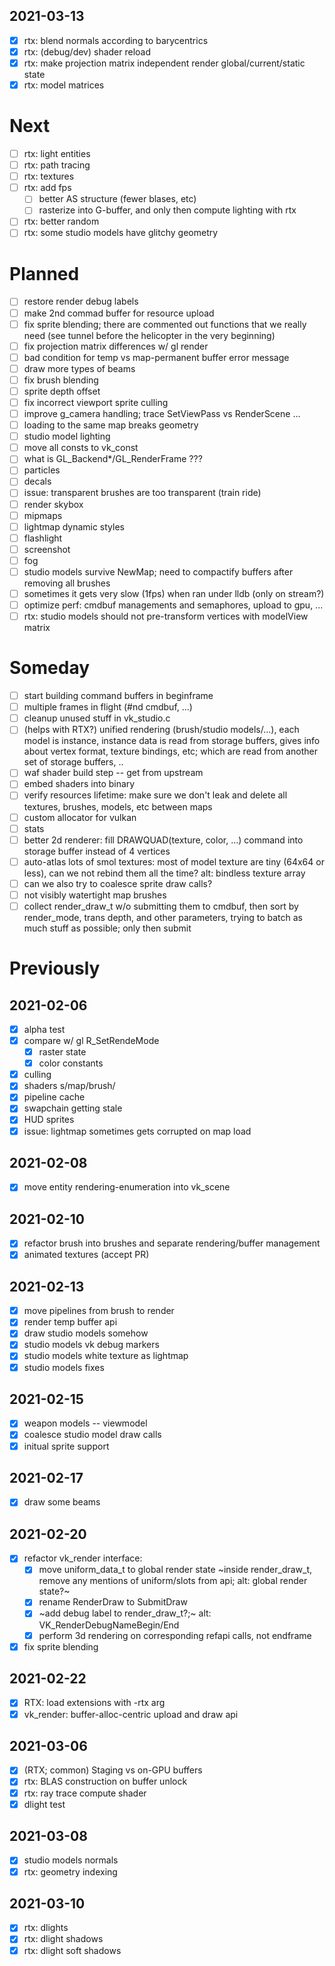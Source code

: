 ## 2021-03-13
- [x] rtx: blend normals according to barycentrics
- [x] rtx: (debug/dev) shader reload
- [x] rtx: make projection matrix independent render global/current/static state
- [x] rtx: model matrices

# Next
- [ ] rtx: light entities
- [ ] rtx: path tracing
- [ ] rtx: textures
- [ ] rtx: add fps
	- [ ] better AS structure (fewer blases, etc)
	- [ ] rasterize into G-buffer, and only then compute lighting with rtx
- [ ] rtx: better random
- [ ] rtx: some studio models have glitchy geometry

# Planned
- [ ] restore render debug labels
- [ ] make 2nd commad buffer for resource upload
- [ ] fix sprite blending; there are commented out functions that we really need (see tunnel before the helicopter in the very beginning)
- [ ] fix projection matrix differences w/ gl render
- [ ] bad condition for temp vs map-permanent buffer error message
- [ ] draw more types of beams
- [ ] fix brush blending
- [ ] sprite depth offset
- [ ] fix incorrect viewport sprite culling
- [ ] improve g_camera handling; trace SetViewPass vs RenderScene ...
- [ ] loading to the same map breaks geometry
- [ ] studio model lighting
- [ ] move all consts to vk_const
- [ ] what is GL_Backend*/GL_RenderFrame ???
- [ ] particles
- [ ] decals
- [ ] issue: transparent brushes are too transparent (train ride)
- [ ] render skybox
- [ ] mipmaps
- [ ] lightmap dynamic styles
- [ ] flashlight
- [ ] screenshot
- [ ] fog
- [ ] studio models survive NewMap; need to compactify buffers after removing all brushes
- [ ] sometimes it gets very slow (1fps) when ran under lldb (only on stream?)
- [ ] optimize perf: cmdbuf managements and semaphores, upload to gpu, ...
- [ ] rtx: studio models should not pre-transform vertices with modelView matrix

# Someday
- [ ] start building command buffers in beginframe
- [ ] multiple frames in flight (#nd cmdbuf, ...)
- [ ] cleanup unused stuff in vk_studio.c
- [ ] (helps with RTX?) unified rendering (brush/studio models/...), each model is instance, instance data is read from storage buffers, gives info about vertex format, texture bindings, etc; which are read from another set of storage buffers, ..
- [ ] waf shader build step -- get from upstream
- [ ] embed shaders into binary
- [ ] verify resources lifetime: make sure we don't leak and delete all textures, brushes, models, etc between maps
- [ ] custom allocator for vulkan
- [ ] stats
- [ ] better 2d renderer: fill DRAWQUAD(texture, color, ...) command into storage buffer instead of 4 vertices
- [ ] auto-atlas lots of smol textures: most of model texture are tiny (64x64 or less), can we not rebind them all the time? alt: bindless texture array
- [ ] can we also try to coalesce sprite draw calls?
- [ ] not visibly watertight map brushes
- [ ] collect render_draw_t w/o submitting them to cmdbuf, then sort by render_mode, trans depth, and other parameters, trying to batch as much stuff as possible; only then submit

# Previously

## 2021-02-06
- [x] alpha test
- [x] compare w/ gl R_SetRendeMode
	- [x] raster state
	- [x] color constants
- [x] culling
- [x] shaders s/map/brush/
- [x] pipeline cache
- [x] swapchain getting stale
- [x] HUD sprites
- [x] issue: lightmap sometimes gets corrupted on map load

## 2021-02-08
- [x] move entity rendering-enumeration into vk_scene

## 2021-02-10
- [x] refactor brush into brushes and separate rendering/buffer management
- [x] animated textures (accept PR)

## 2021-02-13
- [x] move pipelines from brush to render
- [x] render temp buffer api
- [x] draw studio models somehow
- [x] studio models vk debug markers
- [x] studio models white texture as lightmap
- [x] studio models fixes

## 2021-02-15
- [x] weapon models -- viewmodel
- [x] coalesce studio model draw calls
- [x] initual sprite support

## 2021-02-17
- [x] draw some beams

## 2021-02-20
- [x] refactor vk_render interface:
	- [x] move uniform_data_t to global render state ~inside render_draw_t, remove any mentions of uniform/slots from api; alt: global render state?~
	- [x] rename RenderDraw to SubmitDraw
	- [x] ~add debug label to render_draw_t?;~ alt: VK_RenderDebugNameBegin/End
	- [x] perform 3d rendering on corresponding refapi calls, not endframe
- [x] fix sprite blending

## 2021-02-22
- [x] RTX: load extensions with -rtx arg
- [x] vk_render: buffer-alloc-centric upload and draw api

## 2021-03-06
- [x] (RTX; common) Staging vs on-GPU buffers
- [x] rtx: BLAS construction on buffer unlock
- [x] rtx: ray trace compute shader
- [x] dlight test

## 2021-03-08
- [x] studio models normals
- [x] rtx: geometry indexing

## 2021-03-10
- [x] rtx: dlights
- [x] rtx: dlight shadows
- [x] rtx: dlight soft shadows
